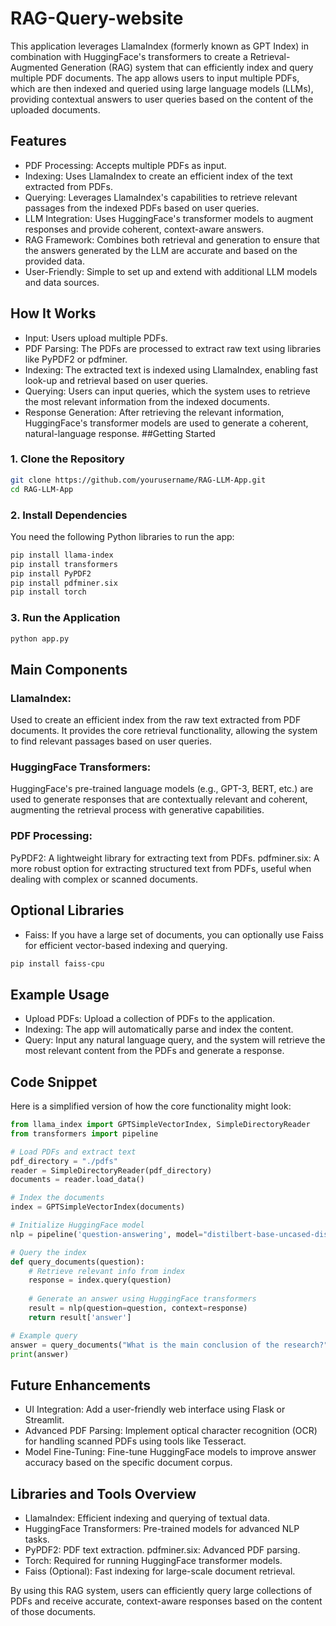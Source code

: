 # RAG-Query-website
This application leverages LlamaIndex (formerly known as GPT Index) in combination with HuggingFace's transformers to create a Retrieval-Augmented Generation (RAG) system that can efficiently index and query multiple PDF documents. The app allows users to input multiple PDFs, which are then indexed and queried using large language models (LLMs), providing contextual answers to user queries based on the content of the uploaded documents.

## Features
- PDF Processing: Accepts multiple PDFs as input.
- Indexing: Uses LlamaIndex to create an efficient index of the text extracted from PDFs.
- Querying: Leverages LlamaIndex's capabilities to retrieve relevant passages from the indexed PDFs based on user queries.
- LLM Integration: Uses HuggingFace's transformer models to augment responses and provide coherent, context-aware answers.
- RAG Framework: Combines both retrieval and generation to ensure that the answers generated by the LLM are accurate and based on the provided data.
- User-Friendly: Simple to set up and extend with additional LLM models and data sources.
## How It Works
- Input: Users upload multiple PDFs.
- PDF Parsing: The PDFs are processed to extract raw text using libraries like PyPDF2 or pdfminer.
- Indexing: The extracted text is indexed using LlamaIndex, enabling fast look-up and retrieval based on user queries.
- Querying: Users can input queries, which the system uses to retrieve the most relevant information from the indexed documents.
- Response Generation: After retrieving the relevant information, HuggingFace's transformer models are used to generate a coherent, natural-language response.
##Getting Started
### 1. Clone the Repository
```bash
git clone https://github.com/yourusername/RAG-LLM-App.git
cd RAG-LLM-App
```
### 2. Install Dependencies
You need the following Python libraries to run the app:

```bash
pip install llama-index
pip install transformers
pip install PyPDF2
pip install pdfminer.six
pip install torch
```
### 3. Run the Application
```bash
python app.py
```
## Main Components
### LlamaIndex:

Used to create an efficient index from the raw text extracted from PDF documents. It provides the core retrieval functionality, allowing the system to find relevant passages based on user queries.

### HuggingFace Transformers:

HuggingFace's pre-trained language models (e.g., GPT-3, BERT, etc.) are used to generate responses that are contextually relevant and coherent, augmenting the retrieval process with generative capabilities.

### PDF Processing:

PyPDF2: A lightweight library for extracting text from PDFs.
pdfminer.six: A more robust option for extracting structured text from PDFs, useful when dealing with complex or scanned documents.

## Optional Libraries
- Faiss: If you have a large set of documents, you can optionally use Faiss for efficient vector-based indexing and querying.
```bash
pip install faiss-cpu
```
## Example Usage
- Upload PDFs: Upload a collection of PDFs to the application.
- Indexing: The app will automatically parse and index the content.
- Query: Input any natural language query, and the system will retrieve the most relevant content from the PDFs and generate a response.
## Code Snippet
Here is a simplified version of how the core functionality might look:

```python
from llama_index import GPTSimpleVectorIndex, SimpleDirectoryReader
from transformers import pipeline

# Load PDFs and extract text
pdf_directory = "./pdfs"
reader = SimpleDirectoryReader(pdf_directory)
documents = reader.load_data()

# Index the documents
index = GPTSimpleVectorIndex(documents)

# Initialize HuggingFace model
nlp = pipeline('question-answering', model="distilbert-base-uncased-distilled-squad")

# Query the index
def query_documents(question):
    # Retrieve relevant info from index
    response = index.query(question)
    
    # Generate an answer using HuggingFace transformers
    result = nlp(question=question, context=response)
    return result['answer']

# Example query
answer = query_documents("What is the main conclusion of the research?")
print(answer)
```
## Future Enhancements
- UI Integration: Add a user-friendly web interface using Flask or Streamlit.
- Advanced PDF Parsing: Implement optical character recognition (OCR) for handling scanned PDFs using tools like Tesseract.
- Model Fine-Tuning: Fine-tune HuggingFace models to improve answer accuracy based on the specific document corpus.

## Libraries and Tools Overview
- LlamaIndex: Efficient indexing and querying of textual data.
- HuggingFace Transformers: Pre-trained models for advanced NLP tasks.
- PyPDF2: PDF text extraction.
pdfminer.six: Advanced PDF parsing.
- Torch: Required for running HuggingFace transformer models.
- Faiss (Optional): Fast indexing for large-scale document retrieval.

  
By using this RAG system, users can efficiently query large collections of PDFs and receive accurate, context-aware responses based on the content of those documents.
